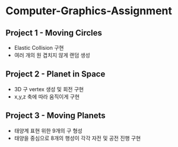 # Computer-Graphics-Assignment
## Project 1 - Moving Circles
- Elastic Collision 구현  
- 여러 개의 원 겹치지 않게 랜덤 생성  

## Project 2 - Planet in Space
- 3D 구 vertex 생성 및 회전 구현  
- x,y,z 축에 따라 움직이게 구현  

## Project 3 - Moving Planets
- 태양계 표현 위한 9개의 구 형성  
- 태양을 중심으로 8개의 행성이 각각 자전 및 공전 진행 구현  
